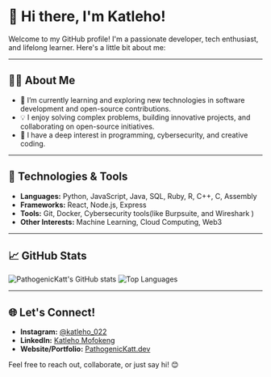 # 👋 Hi there, I'm Katleho!

Welcome to my GitHub profile! I'm a passionate developer, tech enthusiast, and lifelong learner. Here's a little bit about me:

---

## 🧑‍💻 About Me
- 🌱 I’m currently learning and exploring new technologies in software development and open-source contributions.
- 💡 I enjoy solving complex problems, building innovative projects, and collaborating on open-source initiatives.
- 🖤 I have a deep interest in programming, cybersecurity, and creative coding.

---

## 🔧 Technologies & Tools
- **Languages:** Python, JavaScript, Java, SQL, Ruby, R, C++, C, Assembly
- **Frameworks:** React, Node.js, Express
- **Tools:** Git, Docker, Cybersecurity tools(like Burpsuite, and Wireshark )
- **Other Interests:** Machine Learning, Cloud Computing, Web3

---

## 📈 GitHub Stats
![PathogenicKatt's GitHub stats](https://github-readme-stats.vercel.app/api?username=PathogenicKatt&show_icons=true&theme=radical)
![Top Languages](https://github-readme-stats.vercel.app/api/top-langs/?username=PathogenicKatt&layout=compact&theme=radical)

---

## 🌐 Let's Connect!
- **Instagram:** [@katleho_022](https://twitter.com/PathogenicKatt)
- **LinkedIn:** [Katleho Mofokeng]([https://linkedin.com/in/PathogenicKatt](https://www.linkedin.com/in/katleho-mofokeng-231932250/))
- **Website/Portfolio:** [PathogenicKatt.dev](https://PathogenicKatt.github.io)

Feel free to reach out, collaborate, or just say hi! 😊
